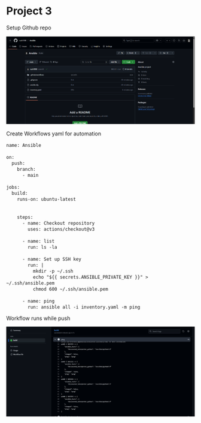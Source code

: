 # Project 3

Setup Github repo 

![1757496787543](image/Readme/1757496787543.png)

Create Workflows yaml for automation 

```
name: Ansible

on:
  push:
    branch:
      - main

jobs:
  build:
    runs-on: ubuntu-latest


    steps:
      - name: Checkout repository
        uses: actions/checkout@v3

      - name: list
        run: ls -la

      - name: Set up SSH key
        run: |
          mkdir -p ~/.ssh
          echo "${{ secrets.ANSIBLE_PRIVATE_KEY }}" > ~/.ssh/ansible.pem
          chmod 600 ~/.ssh/ansible.pem

      - name: ping
        run: ansible all -i inventory.yaml -m ping

```


Workflow runs while push 

![1757496951421](image/Readme/1757496951421.png)
